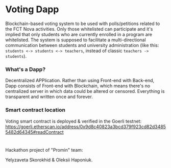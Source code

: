 # Voting Dapp
Blockchain-based voting system to be used with polls/petitions related to the FCT Nova activities.
Only those whitelisted can participate and it's implied that only students who are currently enrolled in a program are whitelisted.
The system is supposed to facilitate a multi-directional communication between students and university administration
(like this: `students <-> students <-> teachers`, instead of classic `teachers -> students`).
### What's a Dapp?
Decentralized APPlication. Rather than using Front-end with Back-end, Dapp consists of Front-end with Blockchain, which means there's no centralized server
in which data could be altered or censored. Everything is transparent and written once and forever.
### Smart contract location
Voting smart contract is deployed & verified in the Goerli testnet: https://goerli.etherscan.io/address/0x9d8c40823a3bcd379f923cd82d34855482d64345#readContract

#

Hackathon project of "Promin" team:

Yelyzaveta Skorokhid & Oleksii Haponiuk.
